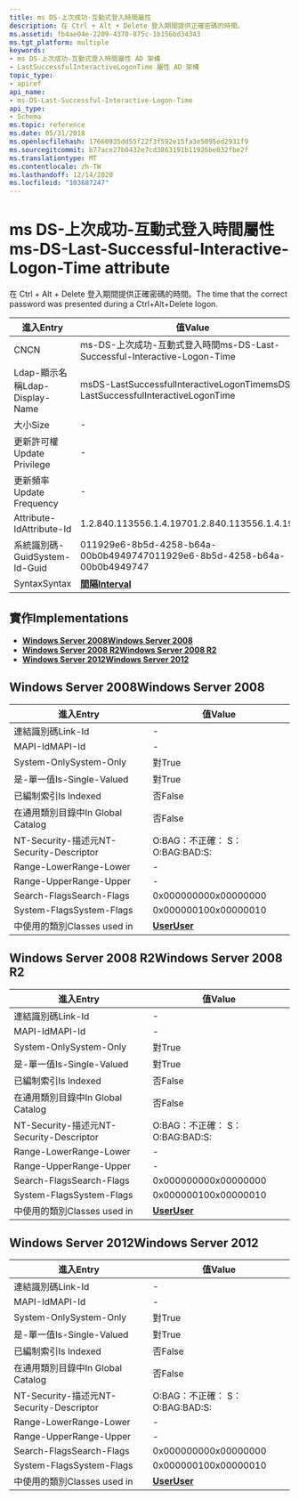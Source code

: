 ```yaml
---
title: ms DS-上次成功-互動式登入時間屬性
description: 在 Ctrl + Alt + Delete 登入期間提供正確密碼的時間。
ms.assetid: fb4ae04e-2209-4370-875c-1b156bd34343
ms.tgt_platform: multiple
keywords:
- ms DS-上次成功-互動式登入時間屬性 AD 架構
- LastSuccessfulInteractiveLogonTime 屬性 AD 架構
topic_type:
- apiref
api_name:
- ms-DS-Last-Successful-Interactive-Logon-Time
api_type:
- Schema
ms.topic: reference
ms.date: 05/31/2018
ms.openlocfilehash: 17660935dd55f22f3f592e15fa3e5095ed2931f9
ms.sourcegitcommit: b77ace27b0432e7cd3863191b11926be032fbe2f
ms.translationtype: MT
ms.contentlocale: zh-TW
ms.lasthandoff: 12/14/2020
ms.locfileid: "103687247"
---
```

# <a name="ms-ds-last-successful-interactive-logon-time-attribute"></a><span data-ttu-id="062ae-105">ms DS-上次成功-互動式登入時間屬性</span><span class="sxs-lookup"><span data-stu-id="062ae-105">ms-DS-Last-Successful-Interactive-Logon-Time attribute</span></span>

<span data-ttu-id="062ae-106">在 Ctrl + Alt + Delete 登入期間提供正確密碼的時間。</span><span class="sxs-lookup"><span data-stu-id="062ae-106">The time that the correct password was presented during a Ctrl+Alt+Delete logon.</span></span>



| <span data-ttu-id="062ae-107">進入</span><span class="sxs-lookup"><span data-stu-id="062ae-107">Entry</span></span> | <span data-ttu-id="062ae-108">值</span><span class="sxs-lookup"><span data-stu-id="062ae-108">Value</span></span> |
|-------------------|----------------------------------------------|
| <span data-ttu-id="062ae-109">CN</span><span class="sxs-lookup"><span data-stu-id="062ae-109">CN</span></span>                | <span data-ttu-id="062ae-110">ms-DS-上次成功-互動式登入時間</span><span class="sxs-lookup"><span data-stu-id="062ae-110">ms-DS-Last-Successful-Interactive-Logon-Time</span></span> |
| <span data-ttu-id="062ae-111">Ldap-顯示名稱</span><span class="sxs-lookup"><span data-stu-id="062ae-111">Ldap-Display-Name</span></span> | <span data-ttu-id="062ae-112">msDS-LastSuccessfulInteractiveLogonTime</span><span class="sxs-lookup"><span data-stu-id="062ae-112">msDS-LastSuccessfulInteractiveLogonTime</span></span>      |
| <span data-ttu-id="062ae-113">大小</span><span class="sxs-lookup"><span data-stu-id="062ae-113">Size</span></span>              | \-                                           |
| <span data-ttu-id="062ae-114">更新許可權</span><span class="sxs-lookup"><span data-stu-id="062ae-114">Update Privilege</span></span>  | \-                                           |
| <span data-ttu-id="062ae-115">更新頻率</span><span class="sxs-lookup"><span data-stu-id="062ae-115">Update Frequency</span></span>  | \-                                           |
| <span data-ttu-id="062ae-116">Attribute-Id</span><span class="sxs-lookup"><span data-stu-id="062ae-116">Attribute-Id</span></span>      | <span data-ttu-id="062ae-117">1.2.840.113556.1.4.1970</span><span class="sxs-lookup"><span data-stu-id="062ae-117">1.2.840.113556.1.4.1970</span></span>                      |
| <span data-ttu-id="062ae-118">系統識別碼-Guid</span><span class="sxs-lookup"><span data-stu-id="062ae-118">System-Id-Guid</span></span>    | <span data-ttu-id="062ae-119">011929e6-8b5d-4258-b64a-00b0b4949747</span><span class="sxs-lookup"><span data-stu-id="062ae-119">011929e6-8b5d-4258-b64a-00b0b4949747</span></span>         |
| <span data-ttu-id="062ae-120">Syntax</span><span class="sxs-lookup"><span data-stu-id="062ae-120">Syntax</span></span>            | [<span data-ttu-id="062ae-121">**間隔**</span><span class="sxs-lookup"><span data-stu-id="062ae-121">**Interval**</span></span>](s-interval.md)               |



## <a name="implementations"></a><span data-ttu-id="062ae-122">實作</span><span class="sxs-lookup"><span data-stu-id="062ae-122">Implementations</span></span>

-   [<span data-ttu-id="062ae-123">**Windows Server 2008**</span><span class="sxs-lookup"><span data-stu-id="062ae-123">**Windows Server 2008**</span></span>](#windows-server-2008)
-   [<span data-ttu-id="062ae-124">**Windows Server 2008 R2**</span><span class="sxs-lookup"><span data-stu-id="062ae-124">**Windows Server 2008 R2**</span></span>](#windows-server-2008-r2)
-   [<span data-ttu-id="062ae-125">**Windows Server 2012**</span><span class="sxs-lookup"><span data-stu-id="062ae-125">**Windows Server 2012**</span></span>](#windows-server-2012)

## <a name="windows-server-2008"></a><span data-ttu-id="062ae-126">Windows Server 2008</span><span class="sxs-lookup"><span data-stu-id="062ae-126">Windows Server 2008</span></span>



| <span data-ttu-id="062ae-127">進入</span><span class="sxs-lookup"><span data-stu-id="062ae-127">Entry</span></span> | <span data-ttu-id="062ae-128">值</span><span class="sxs-lookup"><span data-stu-id="062ae-128">Value</span></span> |
|------------------------|-----------------------------------|
| <span data-ttu-id="062ae-129">連結識別碼</span><span class="sxs-lookup"><span data-stu-id="062ae-129">Link-Id</span></span>                | \-                                |
| <span data-ttu-id="062ae-130">MAPI-Id</span><span class="sxs-lookup"><span data-stu-id="062ae-130">MAPI-Id</span></span>                | \-                                |
| <span data-ttu-id="062ae-131">System-Only</span><span class="sxs-lookup"><span data-stu-id="062ae-131">System-Only</span></span>            | <span data-ttu-id="062ae-132">對</span><span class="sxs-lookup"><span data-stu-id="062ae-132">True</span></span>                              |
| <span data-ttu-id="062ae-133">是-單一值</span><span class="sxs-lookup"><span data-stu-id="062ae-133">Is-Single-Valued</span></span>       | <span data-ttu-id="062ae-134">對</span><span class="sxs-lookup"><span data-stu-id="062ae-134">True</span></span>                              |
| <span data-ttu-id="062ae-135">已編制索引</span><span class="sxs-lookup"><span data-stu-id="062ae-135">Is Indexed</span></span>             | <span data-ttu-id="062ae-136">否</span><span class="sxs-lookup"><span data-stu-id="062ae-136">False</span></span>                             |
| <span data-ttu-id="062ae-137">在通用類別目錄中</span><span class="sxs-lookup"><span data-stu-id="062ae-137">In Global Catalog</span></span>      | <span data-ttu-id="062ae-138">否</span><span class="sxs-lookup"><span data-stu-id="062ae-138">False</span></span>                             |
| <span data-ttu-id="062ae-139">NT-Security-描述元</span><span class="sxs-lookup"><span data-stu-id="062ae-139">NT-Security-Descriptor</span></span> | <span data-ttu-id="062ae-140">O:BAG：不正確： S：</span><span class="sxs-lookup"><span data-stu-id="062ae-140">O:BAG:BAD:S:</span></span>                      |
| <span data-ttu-id="062ae-141">Range-Lower</span><span class="sxs-lookup"><span data-stu-id="062ae-141">Range-Lower</span></span>            | \-                                |
| <span data-ttu-id="062ae-142">Range-Upper</span><span class="sxs-lookup"><span data-stu-id="062ae-142">Range-Upper</span></span>            | \-                                |
| <span data-ttu-id="062ae-143">Search-Flags</span><span class="sxs-lookup"><span data-stu-id="062ae-143">Search-Flags</span></span>           | <span data-ttu-id="062ae-144">0x00000000</span><span class="sxs-lookup"><span data-stu-id="062ae-144">0x00000000</span></span>                        |
| <span data-ttu-id="062ae-145">System-Flags</span><span class="sxs-lookup"><span data-stu-id="062ae-145">System-Flags</span></span>           | <span data-ttu-id="062ae-146">0x00000010</span><span class="sxs-lookup"><span data-stu-id="062ae-146">0x00000010</span></span>                        |
| <span data-ttu-id="062ae-147">中使用的類別</span><span class="sxs-lookup"><span data-stu-id="062ae-147">Classes used in</span></span>        | [<span data-ttu-id="062ae-148">**User**</span><span class="sxs-lookup"><span data-stu-id="062ae-148">**User**</span></span>](c-user.md)<br/> |



## <a name="windows-server-2008-r2"></a><span data-ttu-id="062ae-149">Windows Server 2008 R2</span><span class="sxs-lookup"><span data-stu-id="062ae-149">Windows Server 2008 R2</span></span>



| <span data-ttu-id="062ae-150">進入</span><span class="sxs-lookup"><span data-stu-id="062ae-150">Entry</span></span> | <span data-ttu-id="062ae-151">值</span><span class="sxs-lookup"><span data-stu-id="062ae-151">Value</span></span> |
|------------------------|-----------------------------------|
| <span data-ttu-id="062ae-152">連結識別碼</span><span class="sxs-lookup"><span data-stu-id="062ae-152">Link-Id</span></span>                | \-                                |
| <span data-ttu-id="062ae-153">MAPI-Id</span><span class="sxs-lookup"><span data-stu-id="062ae-153">MAPI-Id</span></span>                | \-                                |
| <span data-ttu-id="062ae-154">System-Only</span><span class="sxs-lookup"><span data-stu-id="062ae-154">System-Only</span></span>            | <span data-ttu-id="062ae-155">對</span><span class="sxs-lookup"><span data-stu-id="062ae-155">True</span></span>                              |
| <span data-ttu-id="062ae-156">是-單一值</span><span class="sxs-lookup"><span data-stu-id="062ae-156">Is-Single-Valued</span></span>       | <span data-ttu-id="062ae-157">對</span><span class="sxs-lookup"><span data-stu-id="062ae-157">True</span></span>                              |
| <span data-ttu-id="062ae-158">已編制索引</span><span class="sxs-lookup"><span data-stu-id="062ae-158">Is Indexed</span></span>             | <span data-ttu-id="062ae-159">否</span><span class="sxs-lookup"><span data-stu-id="062ae-159">False</span></span>                             |
| <span data-ttu-id="062ae-160">在通用類別目錄中</span><span class="sxs-lookup"><span data-stu-id="062ae-160">In Global Catalog</span></span>      | <span data-ttu-id="062ae-161">否</span><span class="sxs-lookup"><span data-stu-id="062ae-161">False</span></span>                             |
| <span data-ttu-id="062ae-162">NT-Security-描述元</span><span class="sxs-lookup"><span data-stu-id="062ae-162">NT-Security-Descriptor</span></span> | <span data-ttu-id="062ae-163">O:BAG：不正確： S：</span><span class="sxs-lookup"><span data-stu-id="062ae-163">O:BAG:BAD:S:</span></span>                      |
| <span data-ttu-id="062ae-164">Range-Lower</span><span class="sxs-lookup"><span data-stu-id="062ae-164">Range-Lower</span></span>            | \-                                |
| <span data-ttu-id="062ae-165">Range-Upper</span><span class="sxs-lookup"><span data-stu-id="062ae-165">Range-Upper</span></span>            | \-                                |
| <span data-ttu-id="062ae-166">Search-Flags</span><span class="sxs-lookup"><span data-stu-id="062ae-166">Search-Flags</span></span>           | <span data-ttu-id="062ae-167">0x00000000</span><span class="sxs-lookup"><span data-stu-id="062ae-167">0x00000000</span></span>                        |
| <span data-ttu-id="062ae-168">System-Flags</span><span class="sxs-lookup"><span data-stu-id="062ae-168">System-Flags</span></span>           | <span data-ttu-id="062ae-169">0x00000010</span><span class="sxs-lookup"><span data-stu-id="062ae-169">0x00000010</span></span>                        |
| <span data-ttu-id="062ae-170">中使用的類別</span><span class="sxs-lookup"><span data-stu-id="062ae-170">Classes used in</span></span>        | [<span data-ttu-id="062ae-171">**User**</span><span class="sxs-lookup"><span data-stu-id="062ae-171">**User**</span></span>](c-user.md)<br/> |



## <a name="windows-server-2012"></a><span data-ttu-id="062ae-172">Windows Server 2012</span><span class="sxs-lookup"><span data-stu-id="062ae-172">Windows Server 2012</span></span>



| <span data-ttu-id="062ae-173">進入</span><span class="sxs-lookup"><span data-stu-id="062ae-173">Entry</span></span> | <span data-ttu-id="062ae-174">值</span><span class="sxs-lookup"><span data-stu-id="062ae-174">Value</span></span> |
|------------------------|-----------------------------------|
| <span data-ttu-id="062ae-175">連結識別碼</span><span class="sxs-lookup"><span data-stu-id="062ae-175">Link-Id</span></span>                | \-                                |
| <span data-ttu-id="062ae-176">MAPI-Id</span><span class="sxs-lookup"><span data-stu-id="062ae-176">MAPI-Id</span></span>                | \-                                |
| <span data-ttu-id="062ae-177">System-Only</span><span class="sxs-lookup"><span data-stu-id="062ae-177">System-Only</span></span>            | <span data-ttu-id="062ae-178">對</span><span class="sxs-lookup"><span data-stu-id="062ae-178">True</span></span>                              |
| <span data-ttu-id="062ae-179">是-單一值</span><span class="sxs-lookup"><span data-stu-id="062ae-179">Is-Single-Valued</span></span>       | <span data-ttu-id="062ae-180">對</span><span class="sxs-lookup"><span data-stu-id="062ae-180">True</span></span>                              |
| <span data-ttu-id="062ae-181">已編制索引</span><span class="sxs-lookup"><span data-stu-id="062ae-181">Is Indexed</span></span>             | <span data-ttu-id="062ae-182">否</span><span class="sxs-lookup"><span data-stu-id="062ae-182">False</span></span>                             |
| <span data-ttu-id="062ae-183">在通用類別目錄中</span><span class="sxs-lookup"><span data-stu-id="062ae-183">In Global Catalog</span></span>      | <span data-ttu-id="062ae-184">否</span><span class="sxs-lookup"><span data-stu-id="062ae-184">False</span></span>                             |
| <span data-ttu-id="062ae-185">NT-Security-描述元</span><span class="sxs-lookup"><span data-stu-id="062ae-185">NT-Security-Descriptor</span></span> | <span data-ttu-id="062ae-186">O:BAG：不正確： S：</span><span class="sxs-lookup"><span data-stu-id="062ae-186">O:BAG:BAD:S:</span></span>                      |
| <span data-ttu-id="062ae-187">Range-Lower</span><span class="sxs-lookup"><span data-stu-id="062ae-187">Range-Lower</span></span>            | \-                                |
| <span data-ttu-id="062ae-188">Range-Upper</span><span class="sxs-lookup"><span data-stu-id="062ae-188">Range-Upper</span></span>            | \-                                |
| <span data-ttu-id="062ae-189">Search-Flags</span><span class="sxs-lookup"><span data-stu-id="062ae-189">Search-Flags</span></span>           | <span data-ttu-id="062ae-190">0x00000000</span><span class="sxs-lookup"><span data-stu-id="062ae-190">0x00000000</span></span>                        |
| <span data-ttu-id="062ae-191">System-Flags</span><span class="sxs-lookup"><span data-stu-id="062ae-191">System-Flags</span></span>           | <span data-ttu-id="062ae-192">0x00000010</span><span class="sxs-lookup"><span data-stu-id="062ae-192">0x00000010</span></span>                        |
| <span data-ttu-id="062ae-193">中使用的類別</span><span class="sxs-lookup"><span data-stu-id="062ae-193">Classes used in</span></span>        | [<span data-ttu-id="062ae-194">**User**</span><span class="sxs-lookup"><span data-stu-id="062ae-194">**User**</span></span>](c-user.md)<br/> |



 

 





